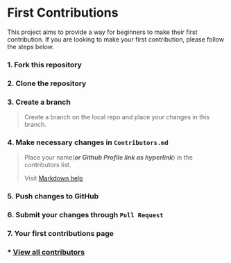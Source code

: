 # First Contributions

This project aims to provide a way for beginners to make their first contribution. If you are looking to make your first contribution, please follow the steps below.

### 1. Fork this repository

### 2. Clone the repository

### 3. Create a branch
> Create a branch on the local repo and place your changes in this branch.

### 4. Make necessary changes in `Contributors.md`
> Place your name(***or Github Profile link as hyperlink***) in the contributors list.
>
> Visit [Markdown help](https://www.markdownguide.org/cheat-sheet/)

### 5. Push changes to GitHub

### 6. Submit your changes through `Pull Request`

### 7. Your first contributions page


### * [View all contributors](Contributors.md)
